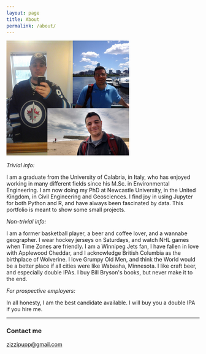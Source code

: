 ```yaml
---
layout: page
title: About
permalink: /about/
---
```


<img src="/images/collage.png" width="320" height="300"> 


*Trivial info:*

I am a graduate from the University of Calabria, in Italy, who has enjoyed working in many different fields since his M.Sc. in Environmental Engineering. I am now doing my PhD at Newcastle University, in the United Kingdom, in Civil Engineering and Geosciences. I find joy in using Jupyter for both Python and R, and have always been fascinated by data. This portfolio is meant to show some small projects.

*Non-trivial info:*

I am a former basketball player, a beer and coffee lover, and a wannabe geographer. I wear hockey jerseys on Saturdays, and watch NHL games when Time Zones are friendly. I am a Winnipeg Jets fan, I have fallen in love with Applewood Cheddar, and I acknowledge British Columbia as the birthplace of Wolverine. I love Grumpy Old Men, and think the World would be a better place if all cities were like Wabasha, Minnesota. I like craft beer, and especially double IPAs. I buy Bill Bryson's books, but never make it to the end.

*For prospective employers:*

In all honesty, I am the best candidate available. I will buy you a double IPA if you hire me.

---

### Contact me

[zizzipupp@gmail.com](mailto:zizzipupp@gmail.com)
